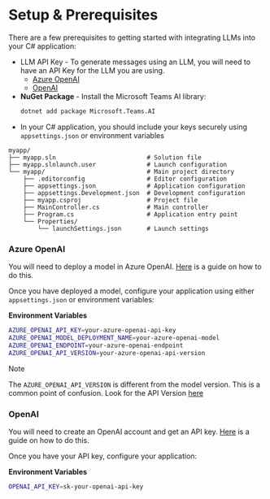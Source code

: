 # Setup & Prerequisites

There are a few prerequisites to getting started with integrating LLMs into your C# application:

- LLM API Key - To generate messages using an LLM, you will need to have an API Key for the LLM you are using.
  - [Azure OpenAI](https://azure.microsoft.com/products/ai-services/openai-service)
  - [OpenAI](https://platform.openai.com/)
- **NuGet Package** - Install the Microsoft Teams AI library:
  ```bash
  dotnet add package Microsoft.Teams.AI
  ```
- In your C# application, you should include your keys securely using `appsettings.json` or environment variables

```
myapp/
├── myapp.sln                         # Solution file
├── myapp.slnlaunch.user              # Launch configuration
└── myapp/                            # Main project directory
    ├── .editorconfig                 # Editor configuration
    ├── appsettings.json              # Application configuration
    ├── appsettings.Development.json  # Development configuration
    ├── myapp.csproj                  # Project file
    ├── MainController.cs             # Main controller
    ├── Program.cs                    # Application entry point
    └── Properties/
        └── launchSettings.json       # Launch settings
```

### Azure OpenAI

You will need to deploy a model in Azure OpenAI. [Here](/azure/ai-services/openai/how-to/create-resource?pivots=web-portal#deploy-a-model 'Azure OpenAI Model Deployment Guide') is a guide on how to do this.

Once you have deployed a model, configure your application using either `appsettings.json` or environment variables:

**Environment Variables**
```bash
AZURE_OPENAI_API_KEY=your-azure-openai-api-key
AZURE_OPENAI_MODEL_DEPLOYMENT_NAME=your-azure-openai-model
AZURE_OPENAI_ENDPOINT=your-azure-openai-endpoint
AZURE_OPENAI_API_VERSION=your-azure-openai-api-version
```

> [!NOTE]
> The `AZURE_OPENAI_API_VERSION` is different from the model version. This is a common point of confusion. Look for the API Version [here](/azure/ai-services/openai/reference?WT.mc_id=AZ-MVP-5004796 'Azure OpenAI API Reference')

### OpenAI

You will need to create an OpenAI account and get an API key. [Here](https://platform.openai.com/docs/quickstart/build-your-application 'OpenAI Quickstart Guide') is a guide on how to do this.

Once you have your API key, configure your application:

**Environment Variables**
```bash
OPENAI_API_KEY=sk-your-openai-api-key
```
